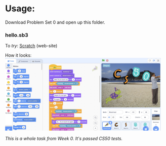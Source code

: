 # Usage:
Download Problem Set 0 and open up this folder.

### hello.sb3

To *try*: [Scratch](https://scratch.mit.edu) (web-site)

How it looks: ![screen](screenshot.jpg)

_This is a whole task from Week 0. It's passed CS50 tests._